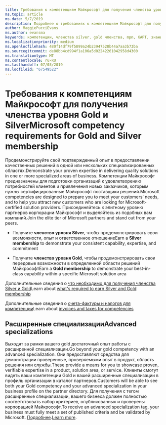 ```yaml
---
title: Требования к компетенциям Майкрософт для получения членства уровня Gold и Silver | Центр партнеров
ms.topic: article
ms.date: 5/7/2019
description: Подробнее о требованиях к компетенциям Майкрософт для получения членства уровней Gold и Silver.
author: MaggiePucciEvans
ms.author: evansma
keywords: компетенции, членства silver, gold членства, mpn, КАРТ, знание, Microsoft Partner Network, членство в сетях, advanced специализации
ms.localizationpriority: medium
ms.openlocfilehash: 480f14df79f5899a24b23947528b44a7aa3b73ba
ms.sourcegitcommit: de88bb4cd994f1a106a5d02242261042958d4300
ms.translationtype: MT
ms.contentlocale: ru-RU
ms.lasthandoff: 07/03/2019
ms.locfileid: "67549522"
---
```

# <a name="microsoft-competency-requirements-for-gold-and-silver-membership"></a><span data-ttu-id="c7529-104">Требования к компетенциям Майкрософт для получения членства уровня Gold и Silver</span><span class="sxs-lookup"><span data-stu-id="c7529-104">Microsoft competency requirements for Gold and Silver membership</span></span>


<span data-ttu-id="c7529-105">Продемонстрируйте свой подтвержденный опыт в предоставлении качественных решений в одной или нескольких специализированных областях.</span><span class="sxs-lookup"><span data-stu-id="c7529-105">Demonstrate your proven expertise in delivering quality solutions in one or more specialized areas of business.</span></span> <span data-ttu-id="c7529-106">Компетенции Майкрософт предназначены для подготовки организаций к удовлетворению потребностей клиентов и привлечения новых заказчиков, которым нужны сертифицированные Майкрософт поставщики решений.</span><span class="sxs-lookup"><span data-stu-id="c7529-106">Microsoft competencies are designed to prepare you to meet your customers’ needs, and to help you attract new customers who are looking for Microsoft-certified solution providers.</span></span> <span data-ttu-id="c7529-107">Присоединяйтесь к элитному уровню партнеров корпорации Майкрософт и выделяйтесь из подобных вам компаний.</span><span class="sxs-lookup"><span data-stu-id="c7529-107">Join the elite tier of Microsoft partners and stand out from your peers.</span></span>

- <span data-ttu-id="c7529-108">Получите **членство уровня Silver**, чтобы продемонстрировать свои возможности, опыт и ответственное отношение</span><span class="sxs-lookup"><span data-stu-id="c7529-108">Earn a **Silver membership** to demonstrate your consistent capability, expertise, and commitment</span></span>

- <span data-ttu-id="c7529-109">Получите **членство уровня Gold**, чтобы продемонстрировать свои передовые возможности в определенной области решений Майкрософт</span><span class="sxs-lookup"><span data-stu-id="c7529-109">Earn a **Gold membership** to demonstrate your best-in-class capability within a specific Microsoft solution area</span></span>

<span data-ttu-id="c7529-110">Дополнительные сведения о [что необходимо для получения членства Silver и Gold](https://partner.microsoft.com/membership/competencies)</span><span class="sxs-lookup"><span data-stu-id="c7529-110">Learn about [what's required to earn Silver and Gold membership](https://partner.microsoft.com/membership/competencies)</span></span>

<span data-ttu-id="c7529-111">Дополнительные сведения о [счета-фактуры и налогов для компетенции](mpn-view-print-maps-invoice.md)</span><span class="sxs-lookup"><span data-stu-id="c7529-111">Learn about [invoices and taxes for competencies](mpn-view-print-maps-invoice.md)</span></span>

## <a name="advanced-specializations"></a><span data-ttu-id="c7529-112">Расширенные специализации</span><span class="sxs-lookup"><span data-stu-id="c7529-112">Advanced specializations</span></span>

<span data-ttu-id="c7529-113">Выходят за рамки вашего gold достаточный опыт работы с расширенной специализации.</span><span class="sxs-lookup"><span data-stu-id="c7529-113">Go beyond your gold competency with an advanced specialization.</span></span> <span data-ttu-id="c7529-114">Они предоставляют средства для демонстрации проверенные, проверяемыми опыт в продукт, область решения или службы.</span><span class="sxs-lookup"><span data-stu-id="c7529-114">These provide a means for you to showcase proven, verifiable expertise in a product, solution area, or service.</span></span> <span data-ttu-id="c7529-115">Клиенты смогут видеть ваши компетенции Gold и вашей расширенные специализации в профиль организации в каталог партнеров.</span><span class="sxs-lookup"><span data-stu-id="c7529-115">Customers will be able to see both your Gold competency and your advanced specialization in your business profile on the partner directory.</span></span> <span data-ttu-id="c7529-116">Для получения с тегом расширенные специализации, вашего бизнеса должен полностью соответствовать набор критериев, опубликованных и проверены корпорацией Майкрософт.</span><span class="sxs-lookup"><span data-stu-id="c7529-116">To receive an advanced specialization tag, your business must fully meet a set of published criteria and be validated by Microsoft.</span></span> <span data-ttu-id="c7529-117">[Подробнее](https://partner.microsoft.com/en-us/membership/competencies#tab-content-2).</span><span class="sxs-lookup"><span data-stu-id="c7529-117">[Learn more](https://partner.microsoft.com/en-us/membership/competencies#tab-content-2).</span></span> 